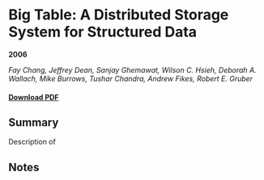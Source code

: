 # Big Table: A Distributed Storage System for Structured Data

__2006__

_Fay Chang, Jeffrey Dean, Sanjay Ghemawat, Wilson C. Hsieh, Deborah A. Wallach, Mike Burrows, Tushar Chandra, Andrew Fikes, Robert E. Gruber_

#### [Download PDF](/papers/bigtable.pdf)

## Summary

Description of 

## Notes